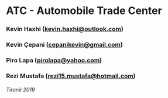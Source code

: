 # ATC - Automobile Trade Center

### Kevin Haxhi (kevin.haxhi@outlook.com)
### Kevin Çepani (cepanikevin@gmail.com)
### Piro Lapa (pirolapa@yahoo.com)
### Rezi Mustafa (rezi15.mustafa@hotmail.com)

###### Tiranë 2019

